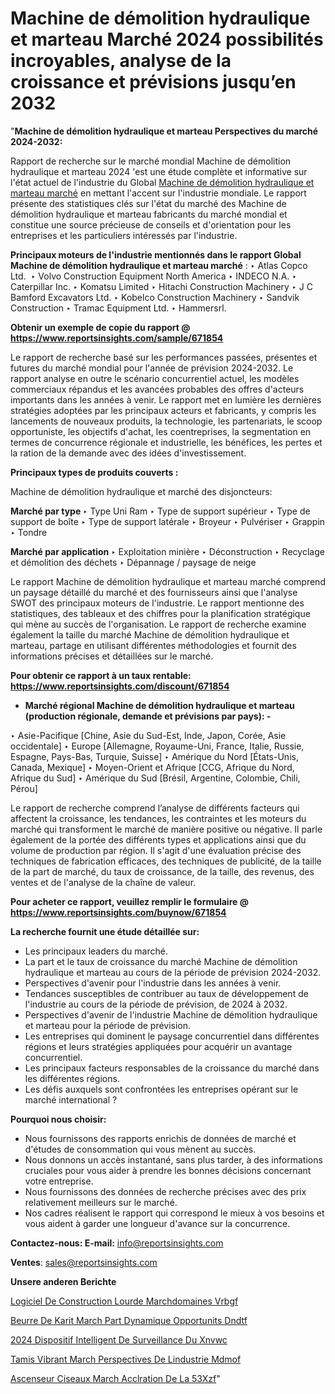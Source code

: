 # Machine de démolition hydraulique et marteau Marché 2024 possibilités incroyables, analyse de la croissance et prévisions jusqu’en 2032

"<strong>Machine de démolition hydraulique et marteau Perspectives du marché 2024-2032:</strong>

Rapport de recherche sur le marché mondial Machine de démolition hydraulique et marteau 2024 'est une étude complète et informative sur l'état actuel de l'industrie du Global <a href=https://www.reportsinsights.com/sample/671854>Machine de démolition hydraulique et marteau marché</a> en mettant l'accent sur l'industrie mondiale. Le rapport présente des statistiques clés sur l'état du marché des Machine de démolition hydraulique et marteau fabricants du marché mondial et constitue une source précieuse de conseils et d'orientation pour les entreprises et les particuliers intéressés par l'industrie.

<strong>Principaux moteurs de l'industrie mentionnés dans le rapport Global Machine de démolition hydraulique et marteau marché</strong> :
‣ Atlas Copco Ltd. 
‣ Volvo Construction Equipment North America
‣ INDECO N.A.
‣ Caterpillar Inc.
‣ Komatsu Limited
‣ Hitachi Construction Machinery
‣ J C Bamford Excavators Ltd.
‣ Kobelco Construction Machinery
‣ Sandvik Construction
‣ Tramac Equipment Ltd.
‣ Hammersrl.

<strong>Obtenir un exemple de copie du rapport @ <a href=https://www.reportsinsights.com/sample/671854>https://www.reportsinsights.com/sample/671854</a></strong>

Le rapport de recherche basé sur les performances passées, présentes et futures du marché mondial pour l'année de prévision 2024-2032. Le rapport analyse en outre le scénario concurrentiel actuel, les modèles commerciaux répandus et les avancées probables des offres d'acteurs importants dans les années à venir. Le rapport met en lumière les dernières stratégies adoptées par les principaux acteurs et fabricants, y compris les lancements de nouveaux produits, la technologie, les partenariats, le scoop opportuniste, les objectifs d'achat, les coentreprises, la segmentation en termes de concurrence régionale et industrielle, les bénéfices, les pertes et la ration de la demande avec des idées d'investissement.

<strong>Principaux types de produits couverts :</strong>

Machine de démolition hydraulique et marché des disjoncteurs:

<strong>Marché par type </strong>
‣ Type Uni Ram
‣ Type de support supérieur
‣ Type de support de boîte
‣ Type de support latérale
‣ Broyeur
‣ Pulvériser
‣ Grappin
‣ Tondre

<strong>Marché par application </strong>
‣ Exploitation minière
‣ Déconstruction
‣ Recyclage et démolition des déchets
‣ Dépannage / paysage de neige

Le rapport Machine de démolition hydraulique et marteau marché comprend un paysage détaillé du marché et des fournisseurs ainsi que l'analyse SWOT des principaux moteurs de l'industrie. Le rapport mentionne des statistiques, des tableaux et des chiffres pour la planification stratégique qui mène au succès de l'organisation. Le rapport de recherche examine également la taille du marché Machine de démolition hydraulique et marteau, partage en utilisant différentes méthodologies et fournit des informations précises et détaillées sur le marché.

<strong>Pour obtenir ce rapport à un taux rentable: <a href=https://www.reportsinsights.com/discount/671854>https://www.reportsinsights.com/discount/671854</a></strong>
<ul>
  <li><strong>Marché régional Machine de démolition hydraulique et marteau (production régionale, demande et prévisions par pays): -</strong></li>
</ul>
‣ Asie-Pacifique [Chine, Asie du Sud-Est, Inde, Japon, Corée, Asie occidentale]
‣ Europe [Allemagne, Royaume-Uni, France, Italie, Russie, Espagne, Pays-Bas, Turquie, Suisse]
‣ Amérique du Nord [États-Unis, Canada, Mexique]
‣ Moyen-Orient et Afrique [CCG, Afrique du Nord, Afrique du Sud]
‣ Amérique du Sud [Brésil, Argentine, Colombie, Chili, Pérou]

Le rapport de recherche comprend l’analyse de différents facteurs qui affectent la croissance, les tendances, les contraintes et les moteurs du marché qui transforment le marché de manière positive ou négative. Il parle également de la portée des différents types et applications ainsi que du volume de production par région. Il s'agit d'une évaluation précise des techniques de fabrication efficaces, des techniques de publicité, de la taille de la part de marché, du taux de croissance, de la taille, des revenus, des ventes et de l'analyse de la chaîne de valeur.

<strong>Pour acheter ce rapport, veuillez remplir le formulaire @   <a href=https://www.reportsinsights.com/buynow/671854>https://www.reportsinsights.com/buynow/671854</a></strong>

<strong>La recherche fournit une étude détaillée sur:</strong>
<ul>
  <li>Les principaux leaders du marché.</li>
  <li>La part et le taux de croissance du marché Machine de démolition hydraulique et marteau au cours de la période de prévision 2024-2032.</li>
  <li>Perspectives d'avenir pour l'industrie dans les années à venir.</li>
  <li>Tendances susceptibles de contribuer au taux de développement de l'industrie au cours de la période de prévision, de 2024 à 2032.</li>
  <li>Perspectives d'avenir de l'industrie Machine de démolition hydraulique et marteau pour la période de prévision.</li>
  <li>Les entreprises qui dominent le paysage concurrentiel dans différentes régions et leurs stratégies appliquées pour acquérir un avantage concurrentiel.</li>
  <li>Les principaux facteurs responsables de la croissance du marché dans les différentes régions.</li>
  <li>Les défis auxquels sont confrontées les entreprises opérant sur le marché international ?</li>
</ul>
<strong>Pourquoi nous choisir:</strong>
<ul>
  <li>Nous fournissons des rapports enrichis de données de marché et d'études de consommation qui vous mènent au succès.</li>
  <li>Nous donnons un accès instantané, sans plus tarder, à des informations cruciales pour vous aider à prendre les bonnes décisions concernant votre entreprise.</li>
  <li>Nous fournissons des données de recherche précises avec des prix relativement meilleurs sur le marché.</li>
  <li>Nos cadres réalisent le rapport qui correspond le mieux à vos besoins et vous aident à garder une longueur d'avance sur la concurrence.</li>
</ul>
<strong>Contactez-nous:
</strong><strong>E-mail:</strong> <a href=mailto:info@reportsinsights.com>info@reportsinsights.com</a>

<strong>Ventes</strong>: <a href=mailto:sales@reportsinsights.com>sales@reportsinsights.com</a>

<strong>Unsere anderen Berichte</strong>

<a href=https://www.linkedin.com/pulse/logiciel-de-construction-lourde-march%C3%A9domaines-vrbgf/>Logiciel De Construction Lourde Marchdomaines Vrbgf</a>

<a href=https://www.linkedin.com/pulse/beurre-de-karit%C3%A9-march%C3%A9-part-dynamique-opportunit%C3%A9s-dndtf/>Beurre De Karit March Part Dynamique Opportunits Dndtf</a>

<a href=https://www.linkedin.com/pulse/2024-dispositif-intelligent-de-surveillance-du-xnvwc/>2024 Dispositif Intelligent De Surveillance Du Xnvwc</a>

<a href=https://www.linkedin.com/pulse/tamis-vibrant-march%C3%A9-perspectives-de-lindustrie-mdmof/>Tamis Vibrant March Perspectives De Lindustrie Mdmof</a>

<a href=https://www.linkedin.com/pulse/ascenseur-%C3%A0-ciseaux-march%C3%A9-acc%C3%A9l%C3%A9ration-de-la-53xzf/>Ascenseur  Ciseaux March Acclration De La 53Xzf</a>"
